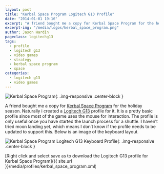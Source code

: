 ```yaml
---
layout: post
title: "Kerbal Space Program Logitech G13 Profile"
date: "2014-01-01 19:16"
excerpt: "A friend bought me a copy for Kerbal Space Program for the holiday season. Naturally i created a Logitech G13 profile for it."
excerpt-img: "/media/logos/kerbal_space_program.png"
author: Jason Hardin
pageclass: logitechg13
tags:
  - profile
  - logitech g13
  - video games
  - strategy
  - kerbal space program
  - space
categories:
  - logitech g13
  - video games
---
```

![Kerbal Space Program]({{site.url}}/media/logos/kerbal_space_program.png){: .img-responsive  .center-block }

A friend bought me a copy for [Kerbal Space Program](https://kerbalspaceprogram.com/) for the holiday season. Naturally i created a [Logitech G13](http://gaming.logitech.com/en-us/product/g13-advanced-gameboard) profile for it. It is a pretty basic profile since most of the game uses the mouse for interaction. The profile is only useful once you have started the launch process for a shuttle. I haven’t tried moon landing yet, which means I don’t know if the profile needs to be updated to support this. Below is an image of the keyboard layout.

![Kerbal Space Program Logitech G13 Keyboard Profile]({{site.url}}/media/profiles/kerbal_space_program_keyboard_layout.png){: .img-responsive  .center-block }

[Right click and select save as to download the Logitech G13 profile for Kerbal Space Program]({{ site.url }}/media/profiles/kerbal_space_program.xml)

